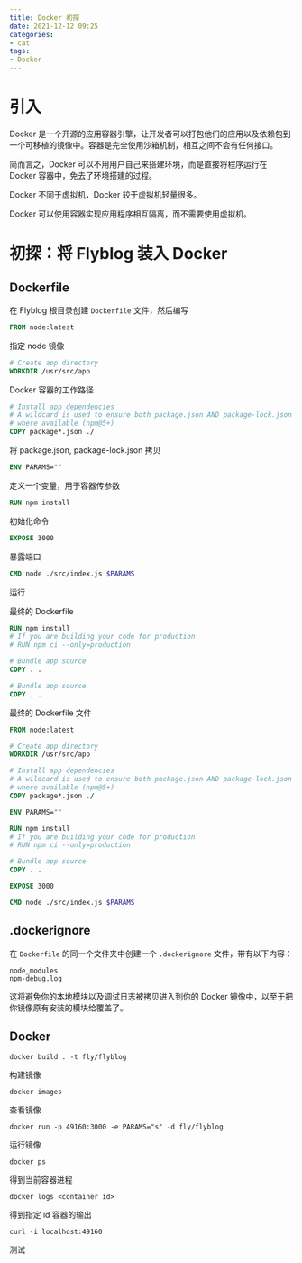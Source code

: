 ```yaml
---
title: Docker 初探
date: 2021-12-12 09:25
categories:
- cat
tags:
- Docker
---
```


# 引入

Docker 是一个开源的应用容器引擎，让开发者可以打包他们的应用以及依赖包到一个可移植的镜像中。容器是完全使用沙箱机制，相互之间不会有任何接口。

简而言之，Docker 可以不用用户自己来搭建环境，而是直接将程序运行在 Docker 容器中，免去了环境搭建的过程。

Docker 不同于虚拟机，Docker 较于虚拟机轻量很多。

Docker 可以使用容器实现应用程序相互隔离，而不需要使用虚拟机。
<!-- more -->

# 初探：将 Flyblog 装入 Docker

## Dockerfile

在 Flyblog 根目录创建 `Dockerfile` 文件，然后编写

```dockerfile
FROM node:latest
```
指定 node 镜像

```dockerfile
# Create app directory
WORKDIR /usr/src/app
```
Docker 容器的工作路径

```dockerfile
# Install app dependencies
# A wildcard is used to ensure both package.json AND package-lock.json are copied
# where available (npm@5+)
COPY package*.json ./
```
将 package.json, package-lock.json 拷贝

```dockerfile
ENV PARAMS=""
```
定义一个变量，用于容器传参数

```dockerfile
RUN npm install
```
初始化命令

```dockerfile
EXPOSE 3000
```
暴露端口

```dockerfile
CMD node ./src/index.js $PARAMS
```
运行

最终的 Dockerfile
```dockerfile
RUN npm install
# If you are building your code for production
# RUN npm ci --only=production
```

```dockerfile
# Bundle app source
COPY . .
```

```dockerfile
# Bundle app source
COPY . .
```

最终的 Dockerfile 文件
```dockerfile
FROM node:latest

# Create app directory
WORKDIR /usr/src/app

# Install app dependencies
# A wildcard is used to ensure both package.json AND package-lock.json are copied
# where available (npm@5+)
COPY package*.json ./

ENV PARAMS=""

RUN npm install
# If you are building your code for production
# RUN npm ci --only=production

# Bundle app source
COPY . .

EXPOSE 3000

CMD node ./src/index.js $PARAMS
```

## .dockerignore

在 `Dockerfile` 的同一个文件夹中创建一个 `.dockerignore` 文件，带有以下内容：

```
node_modules
npm-debug.log
```

这将避免你的本地模块以及调试日志被拷贝进入到你的 Docker 镜像中，以至于把你镜像原有安装的模块给覆盖了。

## Docker

```
docker build . -t fly/flyblog
```

构建镜像

```
docker images
```

查看镜像

```
docker run -p 49160:3000 -e PARAMS="s" -d fly/flyblog
```

运行镜像

```
docker ps
```

得到当前容器进程

```
docker logs <container id>
```

得到指定 id 容器的输出

```
curl -i localhost:49160
```

测试
